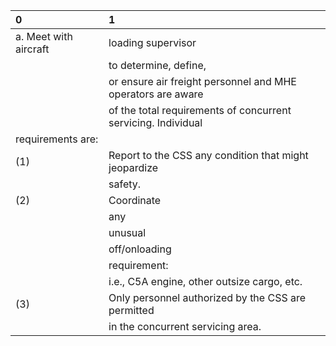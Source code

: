 | 0                     | 1                                                             |
|:----------------------|:--------------------------------------------------------------|
| a. Meet with aircraft | loading supervisor                                            |
|                       | to determine, define,                                         |
|                       | or ensure air freight personnel and MHE operators are aware   |
|                       | of the total requirements of concurrent servicing. Individual |
| requirements are:     |                                                               |
| (1)                   | Report to the CSS any condition that might jeopardize         |
|                       | safety.                                                       |
| (2)                   | Coordinate                                                    |
|                       | any                                                           |
|                       | unusual                                                       |
|                       | off/onloading                                                 |
|                       | requirement:                                                  |
|                       | i.e., C5A engine, other outsize cargo, etc.                   |
| (3)                   | Only personnel authorized by the CSS are permitted            |
|                       | in the concurrent servicing area.                             |